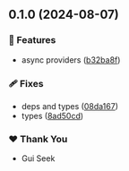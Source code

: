 ## 0.1.0 (2024-08-07)


### 🚀 Features

- async providers ([b32ba8f](https://github.com/websqnl/di/commit/b32ba8f))

### 🩹 Fixes

- deps and types ([08da167](https://github.com/websqnl/di/commit/08da167))
- types ([8ad50cd](https://github.com/websqnl/di/commit/8ad50cd))

### ❤️  Thank You

- Gui Seek